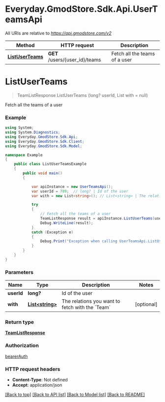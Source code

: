 # Everyday.GmodStore.Sdk.Api.UserTeamsApi

All URIs are relative to *https://api.gmodstore.com/v2*

Method | HTTP request | Description
------------- | ------------- | -------------
[**ListUserTeams**](UserTeamsApi.md#listuserteams) | **GET** /users/{user_id}/teams | Fetch all the teams of a user

<a name="listuserteams"></a>
# **ListUserTeams**
> TeamListResponse ListUserTeams (long? userId, List<string> with = null)

Fetch all the teams of a user

### Example
```csharp
using System;
using System.Diagnostics;
using Everyday.GmodStore.Sdk.Api;
using Everyday.GmodStore.Sdk.Client;
using Everyday.GmodStore.Sdk.Model;

namespace Example
{
    public class ListUserTeamsExample
    {
        public void main()
        {

            var apiInstance = new UserTeamsApi();
            var userId = 789;  // long? | Id of the user
            var with = new List<string>(); // List<string> | The relations you want to fetch with the `Team` (optional) 

            try
            {
                // Fetch all the teams of a user
                TeamListResponse result = apiInstance.ListUserTeams(userId, with);
                Debug.WriteLine(result);
            }
            catch (Exception e)
            {
                Debug.Print("Exception when calling UserTeamsApi.ListUserTeams: " + e.Message );
            }
        }
    }
}
```

### Parameters

Name | Type | Description  | Notes
------------- | ------------- | ------------- | -------------
 **userId** | **long?**| Id of the user | 
 **with** | [**List&lt;string&gt;**](string.md)| The relations you want to fetch with the &#x60;Team&#x60; | [optional] 

### Return type

[**TeamListResponse**](TeamListResponse.md)

### Authorization

[bearerAuth](../README.md#bearerAuth)

### HTTP request headers

 - **Content-Type**: Not defined
 - **Accept**: application/json

[[Back to top]](#) [[Back to API list]](../README.md#documentation-for-api-endpoints) [[Back to Model list]](../README.md#documentation-for-models) [[Back to README]](../README.md)
